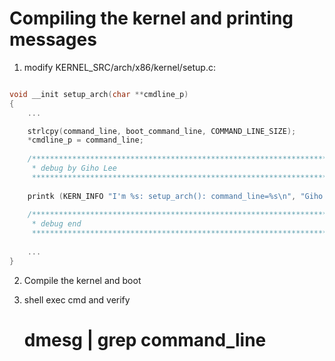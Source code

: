 # Compiling the kernel and printing messages

1. modify KERNEL_SRC/arch/x86/kernel/setup.c:

``` c

void __init setup_arch(char **cmdline_p)
{
	...

	strlcpy(command_line, boot_command_line, COMMAND_LINE_SIZE);
	*cmdline_p = command_line;
	
	/*********************************************************************************
	 * debug by Giho Lee
	 *********************************************************************************/
	
	printk (KERN_INFO "I'm %s: setup_arch(): command_line=%s\n", "Giho Lee", command_line);
	
	/*********************************************************************************
	 * debug end
	 *********************************************************************************/
	 
	...
}
```

2. Compile the kernel and boot

3. shell exec cmd and verify 
   # dmesg | grep command_line
